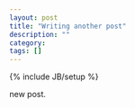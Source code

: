 ```yaml
---
layout: post
title: "Writing another post"
description: ""
category: 
tags: []
---
```

{% include JB/setup %}

new post.

